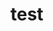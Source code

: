 # test

<!-- MARKDOWN-AUTO-DOCS:START (CODE:src=./main.go) -->
<!-- The below code snippet is automatically added from ./main.go -->

